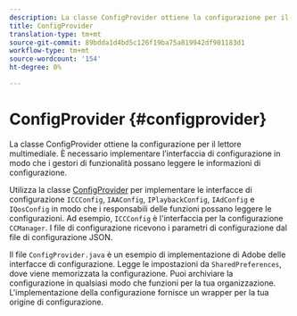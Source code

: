 ```yaml
---
description: La classe ConfigProvider ottiene la configurazione per il lettore multimediale. È necessario implementare l’interfaccia di configurazione in modo che i gestori di funzionalità possano leggere le informazioni di configurazione.
title: ConfigProvider
translation-type: tm+mt
source-git-commit: 89bdda1d4bd5c126f19ba75a819942df901183d1
workflow-type: tm+mt
source-wordcount: '154'
ht-degree: 0%

---
```



# ConfigProvider {#configprovider}

La classe ConfigProvider ottiene la configurazione per il lettore multimediale. È necessario implementare l’interfaccia di configurazione in modo che i gestori di funzionalità possano leggere le informazioni di configurazione.

Utilizza la classe [ConfigProvider](https://help.adobe.com/en_US/primetime/api/reference_implementation/android/javadoc/com/adobe/primetime/reference/config/ConfigProvider.html) per implementare le interfacce di configurazione `ICCConfig`, `IAAConfig`, `IPlaybackConfig`, `IAdConfig` e `IQosConfig` in modo che i responsabili delle funzioni possano leggere le configurazioni. Ad esempio, `ICCConfig` è l&#39;interfaccia per la configurazione `CCManager`. I file di configurazione ricevono i parametri di configurazione dal file di configurazione JSON.

Il file `ConfigProvider.java` è un esempio di implementazione di Adobe delle interfacce di configurazione. Legge le impostazioni da `SharedPreferences`, dove viene memorizzata la configurazione. Puoi archiviare la configurazione in qualsiasi modo che funzioni per la tua organizzazione. L&#39;implementazione della configurazione fornisce un wrapper per la tua origine di configurazione.